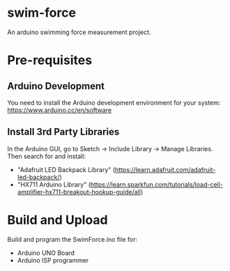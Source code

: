# swim-force
An arduino swimming force measurement project.

# Pre-requisites

## Arduino Development
You need to install the Arduino development environment for your system: https://www.arduino.cc/en/software

## Install 3rd Party Libraries

In the Arduino GUI, go to Sketch -> Include Library -> Manage Libraries. Then search for and install:

 * "Adafruit LED Backpack Library" (https://learn.adafruit.com/adafruit-led-backpack/)
 * "HX711 Arduino Library" (https://learn.sparkfun.com/tutorials/load-cell-amplifier-hx711-breakout-hookup-guide/all)

# Build and Upload
Build and program the SwimForce.ino file for:

 * Arduino UNO Board
 * Arduino ISP programmer




